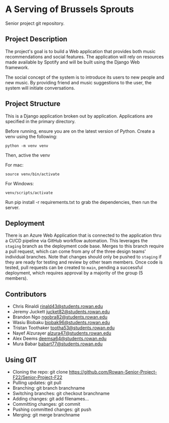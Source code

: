 # A Serving of Brussels Sprouts
Senior project git repository.

## Project Description
The project's goal is to build a Web application that provides both music
recommendations and social features. The application will rely on resources
made available by Spotify and will be built using the Django Web framework.

The social concept of the system is to introduce its users to new people and
new music. By providing friend and music suggestions to the user, the system
will initiate conversations.

## Project Structure
This is a Django application broken out by application. Applications are specified in the primary
directory.

Before running, ensure you are on the latest version of Python. Create a venv using the following:

```commandline
python -m venv venv
```

Then, active the venv

For mac:
```commandline
source venv/bin/activate 
```

For Windows:
```commandline
venv/scripts/activate
```

Run pip install -r requirements.txt to grab the dependencies, then run the server.

## Deployment
There is an Azure Web Application that is connected to the application thru a CI/CD pipeline via GitHub workflow automation.
This leverages the ```staging``` branch as the deployment code base. Merges to this branch require a pull request, which can come
from any of the three design teams' individual branches. Note that changes should only be pushed to ```staging``` if they are
ready for testing and review by other team members. Once code is tested, pull requests can be created to ```main```, pending a
successful deployment, which requires approval by a majority  of the group (5 members).

## Contributors
- Chris Rinaldi <rinald43@students.rowan.edu>
- Jeremy Juckett <jucket82@students.rowan.edu>
- Brandon Ngo <ngobra82@students.rowan.edu>
- Wasiu Biobaku <biobak96@students.rowan.edu>
- Tristan Toothaker <tootha53@students.rowan.edu>
- Nayef Alzurayer <alzura47@students.rowan.edu>
- Alex Deems <deemsa64@students.rowan.edu>
- Mura Babar <babart77@students.rowan.edu>

## Using GIT
- Cloning the repo: git clone https://github.com/Rowan-Senior-Project-F22/Senior-Project-F22
- Pulling updates: git pull
- Branching: git branch branchname
- Switching branches: git checkout branchname
- Adding changes: git add filenames...
- Committing changes: git commit
- Pushing committed changes: git push
- Merging: git merge branchname
 